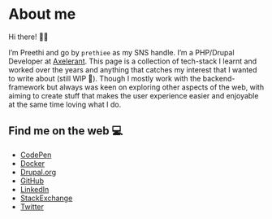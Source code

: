 # About me

Hi there! :raising_hand_woman:

I’m Preethi and go by `prethiee` as my SNS handle. I’m a PHP/Drupal Developer at [Axelerant](https://www.axelerant.com/). This page is a collection of tech-stack I learnt and worked over the years and anything that catches my interest that I wanted to write about (still WIP :information_desk_person:). Though I mostly work with the backend-framework but always was keen on exploring other aspects of the web, with aiming to create stuff that makes the user experience easier and enjoyable at the same time loving what I do.


## Find me on the web :computer:
* [CodePen](https://codepen.io/prethiee)
* [Docker](https://hub.docker.com/u/prethiee)
* [Drupal.org](https://www.drupal.org/u/prethiee)
* [GitHub](https://github.com/prethiee)
* [LinkedIn](https://www.linkedin.com/in/prethiee/)
* [StackExchange](https://drupal.stackexchange.com/users/94094/prethiee?tab=profile)
* [Twitter](https://twitter.com/prethiee)
